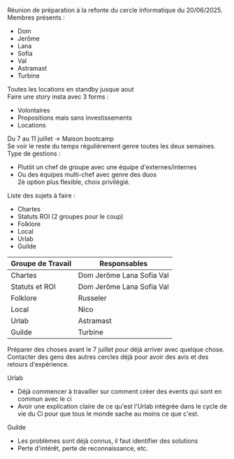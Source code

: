 Réunion de préparation à la refonte du cercle informatique du 20/06/2025.  
Membres présents :  
- Dom
- Jerôme
- Lana
- Sofia
- Val
- Astramast
- Turbine

Toutes les locations en standby jusque aout  
Faire une story insta avec 3 forms :  
- Volontaires  
- Propositions mais sans investissements  
- Locations  

Du 7 au 11 juillet -> Maison bootcamp  
Se voir le reste du temps régulièrement genre toutes les deux semaines.  
Type de gestions :  
- Plutôt un chef de groupe avec une équipe d'externes/internes  
- Ou des équipes multi-chef avec genre des duos  
2è option plus flexible, choix privilégié.  

Liste des sujets à faire :  
- Chartes
- Statuts ROI (2 groupes pour le coup)
- Folklore
- Local
- Urlab
- Guilde

|Groupe de Travail|Responsables                  |
|-----------------|------------------------------|
|Chartes          |Dom Jerôme Lana Sofia Val     |
|Statuts et ROI   |Dom Jerôme Lana Sofia Val     |
|Folklore         |Russeler                      |
|Local            |Nico                          |
|Urlab            |Astramast                     |
|Guilde           |Turbine                       |

Préparer des choses avant le 7 juillet pour déjà arriver avec quelque chose.  
Contacter des gens des autres cercles déjà pour avoir des avis et des retours d'expérience.  

Urlab  
- Déjà commencer à travailler sur comment créer des events qui sont en commun avec le ci  
- Avoir une explication claire de ce qu'est l'Urlab intégrée dans le cycle de vie du Ci pour que tous le monde sache au moins ce que c'est.  

Guilde  
- Les problèmes sont déjà connus, il faut identifier des solutions  
- Perte d'intérêt, perte de reconnaissance, etc.  

